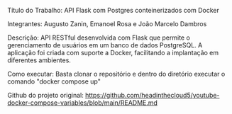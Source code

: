 Título do Trabalho: API Flask com Postgres conteinerizados com Docker

Integrantes: Augusto Zanin, Emanoel Rosa e João Marcelo Dambros

Descrição: API RESTful desenvolvida com Flask que permite o gerenciamento de usuários em um banco de dados PostgreSQL. A aplicação foi criada com suporte a Docker, facilitando a implantação em diferentes ambientes.

Como executar: Basta clonar o repositório e dentro do diretório executar o comando "docker compose up"

Github do projeto original: https://github.com/headinthecloud5/youtube-docker-compose-variables/blob/main/README.md
